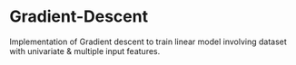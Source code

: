 # Gradient-Descent
Implementation of Gradient descent to train linear model involving dataset with univariate &amp; multiple input features. 
